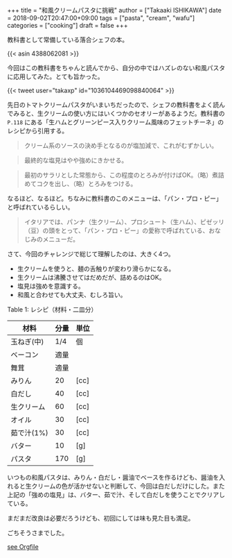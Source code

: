 +++
title = "和風クリームパスタに挑戦"
author = ["Takaaki ISHIKAWA"]
date = 2018-09-02T20:47:00+09:00
tags = ["pasta", "cream", "wafu"]
categories = ["cooking"]
draft = false
+++

教科書として常備している落合シェフの本。  

{{< asin 4388062081 >}}  

今回はこの教科書をちゃんと読んでから、自分の中ではハズレのない和風パスタに応用してみた。とても旨かった。  

{{< tweet user="takaxp" id="1036104469098840064" >}}  

先日のトマトクリームパスタがいまいちだったので、シェフの教科書をよく読んでみると、生クリームの使い方にはいくつかのセオリーがあるようだ。教科書の `P.118` にある「生ハムとグリーンピース入りクリーム風味のフェットチーネ」のレシピから引用する。  

> クリーム系のソースの決め手となるのが塩加減で、これがむずかしい。  

<!--quoteend-->

> 最終的な塩見はやや強めにきかせる。  

<!--quoteend-->

> 最初のサラリとした常態から、この程度のとろみが付けばOK。（略）煮詰めてコクを出し、（略）とろみをつける。  

なるほど、なるほど。ちなみに教科書のこのメニューは、「パン・プロ・ピー」と呼ばれているらしい。  

> イタリアでは、パンナ（生クリーム）、プロシュート（生ハム）、ピゼッリ（豆）の頭をとって、「パン・プロ・ピー」の愛称で呼ばれている、おなじみのメニューだ。  

さて、今回のチャレンジで総じて理解したのは、大きく4つ。  

-   生クリームを使うと、麺の舌触りが変わり滑らかになる。
-   生クリームは沸騰させてはだめだが、詰めるのはOK。
-   塩見は強めを意識する。
-   和風と合わせても大丈夫、むしろ旨い。

<div class="table-caption">
  <span class="table-number">Table 1</span>:
  レシピ（材料・二皿分）
</div>

| 材料    | 分量 | 単位 |
|-------|----|----|
| 玉ねぎ(中) | 1/4 | 個   |
| ベーコン | 適量 |      |
| 舞茸    | 適量 |      |
| みりん  | 20  | [cc] |
| 白だし  | 40  | [cc] |
| 生クリーム | 60  | [cc] |
| オイル  | 30  | [cc] |
| 茹で汁(1%) | 30  | [cc] |
| バター  | 10  | [g]  |
| パスタ  | 170 | [g]  |

いつもの和風パスタは、みりん・白だし・醤油でベースを作るけども、醤油を入れると生クリームの色が活かせないと判断して、今回は白だしだけにした。また上記の「強めの塩見」は、バター、茹で汁、そして白だしを使うことでクリアしている。  

まだまだ改良は必要だろうけども、初回にしては味も見た目も満足。  

ごちそうさまでした。  

[see Orgfile](https://github.com/takaxp/blog/blame/master/entries/archive.org#L490)